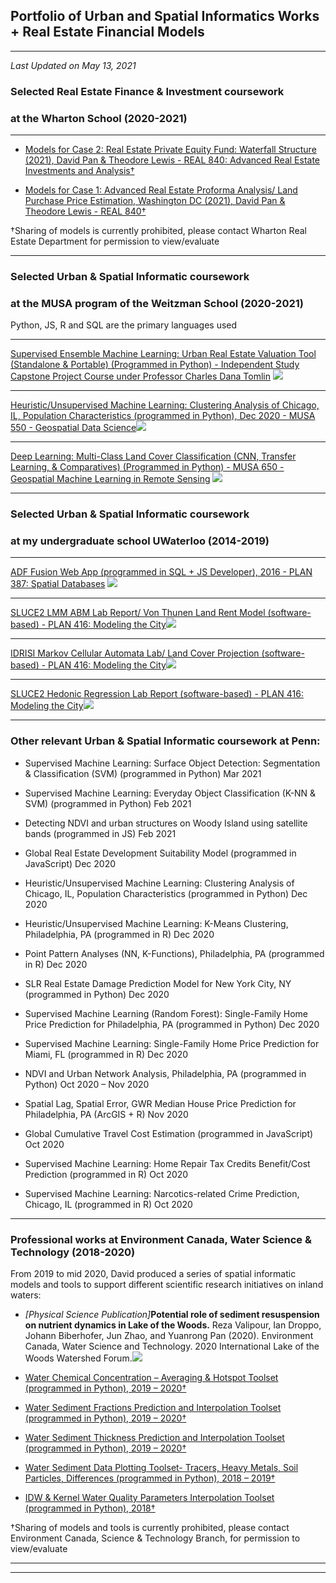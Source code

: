 ## Portfolio of Urban and Spatial Informatics Works + Real Estate Financial Models

---

<i>Last Updated on May 13, 2021</i>

### Selected Real Estate Finance & Investment coursework
### at the Wharton School (2020-2021)

---

- [Models for Case 2: Real Estate Private Equity Fund: Waterfall Structure (2021), David Pan & Theodore Lewis - REAL 840: Advanced Real Estate Investments and Analysis†](https://www.wharton.upenn.edu/)

- [Models for Case 1: Advanced Real Estate Proforma Analysis/ Land Purchase Price Estimation, Washington DC (2021), David Pan & Theodore Lewis - REAL 840†](https://www.wharton.upenn.edu/)

†Sharing of models is currently prohibited, please contact Wharton Real Estate Department for permission to view/evaluate

---

### Selected Urban & Spatial Informatic coursework 
### at the MUSA program of the Weitzman School (2020-2021)

Python, JS, R and SQL are the primary languages used

---
[Supervised Ensemble Machine Learning: Urban Real Estate Valuation Tool (Standalone & Portable) (Programmed in Python) - Independent Study Capstone Project Course under Professor Charles Dana Tomlin](https://youtu.be/G51Yo04meWQ)
<img src="images/tool1.png?raw=true"/>

---
[Heuristic/Unsupervised Machine Learning: Clustering Analysis of Chicago, IL, Population Characteristics (programmed in Python), Dec 2020 - MUSA 550 - Geospatial Data Science](https://yrpan.github.io/MUSA550_finalproject/clustering-analysis/)<img src="images/visualization1.png?raw=true"/>


---
[Deep Learning: Multi-Class Land Cover Classification (CNN, Transfer Learning, & Comparatives) (Programmed in Python) - MUSA 650 - Geospatial Machine Learning in Remote Sensing](/pdf/example_work2.pdf)
<img src="images/visualization3.png?raw=true"/>

---

### Selected Urban & Spatial Informatic coursework 
### at my undergraduate school UWaterloo (2014-2019)

---

[ADF Fusion Web App (programmed in SQL + JS Developer), 2016 - PLAN 387: Spatial Databases](/pdf/example_work1.pdf)
<img src="images/visualization2.png?raw=true"/>

---

[SLUCE2 LMM ABM Lab Report/ Von Thunen Land Rent Model (software-based) - PLAN 416: Modeling the City](/pdf/416_example1.pdf)<img src="images/416_example1a.PNG?raw=true"/>

---

[IDRISI Markov Cellular Automata Lab/ Land Cover Projection (software-based) - PLAN 416: Modeling the City](/pdf/416_example2.pdf)<img src="images/416_example2.PNG?raw=true"/>

---

[SLUCE2 Hedonic Regression Lab Report (software-based) - PLAN 416: Modeling the City](/pdf/416_example3.pdf)<img src="images/416_example3.PNG?raw=true"/>


---

### Other relevant Urban & Spatial Informatic coursework at Penn:
-	Supervised Machine Learning: Surface Object Detection: Segmentation & Classification (SVM) (programmed in Python) 	Mar 2021

-	Supervised Machine Learning: Everyday Object Classification (K-NN & SVM) (programmed in Python)	Feb 2021

-	Detecting NDVI and urban structures on Woody Island using satellite bands (programmed in JS)	Feb 2021

-	Global Real Estate Development Suitability Model (programmed in JavaScript)	Dec 2020

-	Heuristic/Unsupervised Machine Learning: Clustering Analysis of Chicago, IL, Population Characteristics (programmed in Python)	Dec 2020

-	Heuristic/Unsupervised Machine Learning: K-Means Clustering, Philadelphia, PA (programmed in R)	Dec 2020

-	Point Pattern Analyses (NN, K-Functions), Philadelphia, PA (programmed in R)	Dec 2020

-	SLR Real Estate Damage Prediction Model for New York City, NY (programmed in Python)	Dec 2020

-	Supervised Machine Learning (Random Forest): Single-Family Home Price Prediction for Philadelphia, PA (programmed in Python)	Dec 2020

-	Supervised Machine Learning: Single-Family Home Price Prediction for Miami, FL (programmed in R)	Dec 2020

-	NDVI and Urban Network Analysis, Philadelphia, PA (programmed in Python)	Oct 2020 – Nov 2020

-	Spatial Lag, Spatial Error, GWR Median House Price Prediction for Philadelphia, PA (ArcGIS + R)	Nov 2020

-	Global Cumulative Travel Cost Estimation (programmed in JavaScript)	Oct 2020

-	Supervised Machine Learning: Home Repair Tax Credits Benefit/Cost Prediction (programmed in R)	Oct 2020

-	Supervised Machine Learning: Narcotics-related Crime Prediction, Chicago, IL (programmed in R)	Oct 2020


---

### Professional works at Environment Canada, Water Science & Technology (2018-2020)


From 2019 to mid 2020, David produced a series of spatial informatic models and tools to support different scientific research initiatives on inland waters: 

- <i>[Physical Science Publication]</i><b>Potential role of sediment resuspension on nutrient dynamics in Lake of the Woods.</b> Reza Valipour, Ian Droppo, Johann Biberhofer, Jun Zhao, and Yuanrong Pan (2020). Environment Canada, Water Science and Technology. 2020 International Lake of the Woods Watershed Forum.<img src="images/publication.PNG?raw=true"/>

- [Water Chemical Concentration – Averaging & Hotspot Toolset (programmed in Python), 2019 – 2020†](https://www.canada.ca/en/environment-climate-change.html)

- [Water Sediment Fractions Prediction and Interpolation Toolset (programmed in Python), 2019 – 2020†](https://www.canada.ca/en/environment-climate-change.html)

- [Water Sediment Thickness Prediction and Interpolation Toolset (programmed in Python), 2019 – 2020†](https://www.canada.ca/en/environment-climate-change.html)

- [Water Sediment Data Plotting Toolset- Tracers, Heavy Metals, Soil Particles, Differences (programmed in Python), 2018 – 2019†](https://www.canada.ca/en/environment-climate-change.html)

- [IDW & Kernel Water Quality Parameters Interpolation Toolset (programmed in Python), 2018†](https://www.canada.ca/en/environment-climate-change.html)

†Sharing of models and tools is currently prohibited, please contact Environment Canada, Science & Technology Branch, for permission to view/evaluate

---




---

